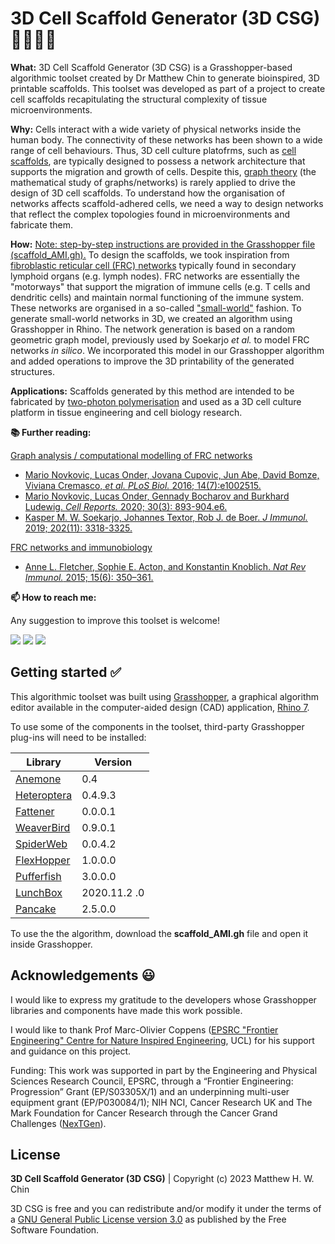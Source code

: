 # 3D Cell Scaffold Generator (3D CSG) 🧑‍💻🔬🧫


**What:** 3D Cell Scaffold Generator (3D CSG) is a Grasshopper-based algorithmic toolset created by Dr Matthew Chin to generate bioinspired, 3D printable scaffolds. This toolset was developed as part of a project to create cell scaffolds recapitulating the structural complexity of tissue microenvironments.

**Why:** Cells interact with a wide variety of physical networks inside the human body. The connectivity of these networks has been shown to a wide range of cell behaviours. Thus, 3D cell culture platofrms, such as [cell scaffolds](https://www.wikilectures.eu/w/Scaffolds_in_tissue_engineering), are typically designed to possess a network architecture that supports the migration and growth of cells. Despite this, [graph theory](https://en.wikipedia.org/wiki/Graph_theory) (the mathematical study of graphs/networks) is rarely applied to drive the design of 3D cell scaffolds. To understand how the organisation of networks affects scaffold-adhered cells, we need a way to design networks that reflect the complex topologies found in microenvironments and fabricate them. 

**How:** <u>Note: step-by-step instructions are provided in the Grasshopper file (scaffold_AMI.gh).</u> To design the scaffolds, we took inspiration from [fibroblastic reticular cell (FRC) networks](https://en.wikipedia.org/wiki/Lymph_node_stromal_cell) typically found in secondary lymphoid organs (e.g. lymph nodes). FRC networks are essentially the "motorways" that support the migration of immune cells (e.g. T cells and dendritic cells) and maintain normal functioning of the immune system. These networks are organised in a so-called ["small-world"](https://en.wikipedia.org/wiki/Small-world_network) fashion. To generate small-world networks in 3D, we created an algorithm using Grasshopper in Rhino. The network generation is based on a random geometric graph model, previously used by Soekarjo *et al.* to model FRC networks *in silico*. We incorporated this model in our Grasshopper algorithm and added operations to improve the 3D printability of the generated structures. 

**Applications:** Scaffolds generated by this method are intended to be fabricated by [two-photon polymerisation](https://en.wikipedia.org/wiki/Multiphoton_lithography) and used as a 3D cell culture platform in tissue engineering and cell biology research. 

**📚 Further reading:** 


<u>Graph analysis / computational modelling of FRC networks</u>

- [Mario Novkovic, Lucas Onder, Jovana Cupovic, Jun Abe, David Bomze, Viviana Cremasco, *et al.* *PLoS Biol.* 2016; 14(7):e1002515.](https://journals.plos.org/plosbiology/article?id=10.1371/journal.pbio.1002515)
- [Mario Novkovic, Lucas Onder, Gennady Bocharov and Burkhard Ludewig. *Cell Reports.* 2020; 30(3): 893-904.e6.](https://www.sciencedirect.com/science/article/pii/S2211124719317279)
- [Kasper M. W. Soekarjo, Johannes Textor, Rob J. de Boer. *J Immunol.* 2019; 202(11): 3318-3325.](https://www.sciencedirect.com/science/article/pii/S2211124719317279)

<u>FRC networks and immunobiology</u>

- [Anne L. Fletcher, Sophie E. Acton, and Konstantin Knoblich. *Nat Rev Immunol.* 2015; 15(6): 350–361.](https://www.ncbi.nlm.nih.gov/pmc/articles/PMC5152733/)

**📫 How to reach me:** 

Any suggestion to improve this toolset is welcome! 

<a href="mailto:ucbtmhw@ucl.ac.uk"><img src="https://img.shields.io/badge/Microsoft_Outlook-0078D4?style=for-the-badge&logo=microsoft-outlook&logoColor=white"></a>
<a href="https://twitter.com/MatthewHWChin"><img src="https://img.shields.io/badge/Twitter-%231DA1F2.svg?style=for-the-badge&logo=Twitter&logoColor=white"></a>
<a href="https://www.linkedin.com/in/matthewchin92/"><img src="https://img.shields.io/badge/linkedin-%230077B5.svg?style=for-the-badge&logo=linkedin&logoColor=white"></a>


## Getting started ✅

This algorithmic toolset was built using [Grasshopper](https://www.grasshopper3d.com/), a graphical algorithm editor available in the computer-aided design (CAD) application, [Rhino 7](https://www.rhino3d.com/).

To use some of the components in the toolset, third-party Grasshopper plug-ins will need to be installed:

Library                                                                            | Version         
|----------------------------------------------------------------------------------|------------------|
[Anemone](https://www.food4rhino.com/en/app/anemone)                               | 0.4
[Heteroptera](https://www.food4rhino.com/en/app/heteroptera)                       | 0.4.9.3   
[Fattener](https://discourse.mcneel.com/t/skeleton-fattener-mesh-cage-morph/74766) | 0.0.0.1     
[WeaverBird](https://www.giuliopiacentino.com/weaverbird/)                         | 0.9.0.1
[SpiderWeb](https://www.food4rhino.com/en/app/spiderweb)                           | 0.0.4.2   
[FlexHopper](https://www.food4rhino.com/en/app/flexhopper)                         | 1.0.0.0     
[Pufferfish](https://www.food4rhino.com/en/app/pufferfish)                         | 3.0.0.0   
[LunchBox](https://www.food4rhino.com/en/app/lunchbox)                             | 2020.11.2 .0
[Pancake](https://www.food4rhino.com/en/app/pancake)                               | 2.5.0.0

To use the the algorithm, download the **scaffold_AMI.gh** file and open it inside Grasshopper.


## Acknowledgements 😃

I would like to express my gratitude to the developers whose Grasshopper libraries and components have made this work possible.

I would like to thank Prof Marc-Olivier Coppens ([EPSRC "Frontier Engineering" Centre for Nature Inspired Engineering](https://www.ucl.ac.uk/nature-inspired-engineering/ucl-centre-nature-inspired-engineering), UCL) for his support and guidance on this project. 

Funding: This work was supported in part by the Engineering and Physical Sciences Research Council, EPSRC, through a “Frontier Engineering: Progression” Grant (EP/S03305X/1) and an underpinning multi-user equipment grant (EP/P030084/1); NIH NCI, Cancer Research UK and The Mark Foundation for Cancer Research through the Cancer Grand Challenges ([NexTGen](https://nex-t-gen.com/)).

## License

**3D Cell Scaffold Generator (3D CSG)**
| Copyright (c) 2023 Matthew H. W. Chin

3D CSG is free and you can redistribute and/or modify it under the terms of a [GNU General Public License version 3.0](https://www.gnu.org/licenses/gpl-3.0.html) as published by the Free Software Foundation.
